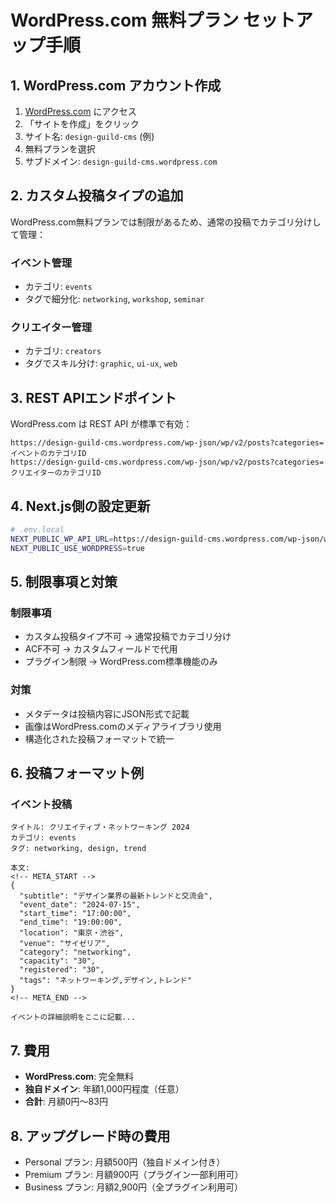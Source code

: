 # WordPress.com 無料プラン セットアップ手順

## 1. WordPress.com アカウント作成

1. [WordPress.com](https://wordpress.com) にアクセス
2. 「サイトを作成」をクリック
3. サイト名: `design-guild-cms` (例)
4. 無料プランを選択
5. サブドメイン: `design-guild-cms.wordpress.com`

## 2. カスタム投稿タイプの追加

WordPress.com無料プランでは制限があるため、通常の投稿でカテゴリ分けして管理：

### イベント管理
- カテゴリ: `events`
- タグで細分化: `networking`, `workshop`, `seminar`

### クリエイター管理  
- カテゴリ: `creators`
- タグでスキル分け: `graphic`, `ui-ux`, `web`

## 3. REST APIエンドポイント

WordPress.com は REST API が標準で有効：

```
https://design-guild-cms.wordpress.com/wp-json/wp/v2/posts?categories=イベントのカテゴリID
https://design-guild-cms.wordpress.com/wp-json/wp/v2/posts?categories=クリエイターのカテゴリID
```

## 4. Next.js側の設定更新

```bash
# .env.local
NEXT_PUBLIC_WP_API_URL=https://design-guild-cms.wordpress.com/wp-json/wp/v2
NEXT_PUBLIC_USE_WORDPRESS=true
```

## 5. 制限事項と対策

### 制限事項
- カスタム投稿タイプ不可 → 通常投稿でカテゴリ分け
- ACF不可 → カスタムフィールドで代用
- プラグイン制限 → WordPress.com標準機能のみ

### 対策
- メタデータは投稿内容にJSON形式で記載
- 画像はWordPress.comのメディアライブラリ使用
- 構造化された投稿フォーマットで統一

## 6. 投稿フォーマット例

### イベント投稿
```
タイトル: クリエイティブ・ネットワーキング 2024
カテゴリ: events
タグ: networking, design, trend

本文:
<!-- META_START -->
{
  "subtitle": "デザイン業界の最新トレンドと交流会",
  "event_date": "2024-07-15",
  "start_time": "17:00:00",
  "end_time": "19:00:00",
  "location": "東京・渋谷",
  "venue": "サイゼリア",
  "category": "networking",
  "capacity": "30",
  "registered": "30",
  "tags": "ネットワーキング,デザイン,トレンド"
}
<!-- META_END -->

イベントの詳細説明をここに記載...
```

## 7. 費用
- **WordPress.com**: 完全無料
- **独自ドメイン**: 年額1,000円程度（任意）
- **合計**: 月額0円〜83円

## 8. アップグレード時の費用
- Personal プラン: 月額500円（独自ドメイン付き）
- Premium プラン: 月額900円（プラグイン一部利用可）
- Business プラン: 月額2,900円（全プラグイン利用可）